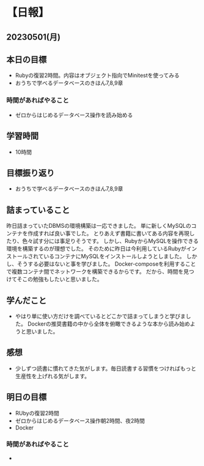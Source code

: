 # 【日報】
## 20230501(月)
## 本日の目標
- Rubyの復習2時間。内容はオブジェクト指向でMinitestを使ってみる
- おうちで学べるデータベースのきほん7,8,9章

### 時間があればやること
- ゼロからはじめるデータベース操作を読み始める

## 学習時間
- 10時間

## 目標振り返り
- おうちで学べるデータベースのきほん7,8,9章

## 詰まっていること
昨日詰まっていたDBMSの環境構築は一応できました。
単に新しくMySQLのコンテナを作成すれば良い事でした。
とりあえず書籍に書いてある内容を再現したり、色々試す分には事足りそうです。
しかし、RubyからMySQLを操作できる環境を構築するのが理想でした。
そのために昨日は今利用しているRubyがインストールされているコンテナにMySQLをインストールしようとしました。
しかし、そうする必要はないと事を学びました。
Docker-composeを利用することで複数コンテナ間でネットワークを構築できるからです。
だから、時間を見つけてそこの勉強もしたいと思いました。

## 学んだこと
- やはり単に使い方だけを調べているとどこかで詰まってしまうと学びました。
Dockerの推奨書籍の中から全体を俯瞰できるような本から読み始めようと思いました。

## 感想
- 少しずつ読書に慣れてきた気がします。毎日読書する習慣をつければもっと生産性を上げれる気がします。

## 明日の目標
- RUbyの復習2時間
- ゼロからはじめるデータベース操作朝2時間、夜2時間
- Docker

### 時間があればやること
- 
